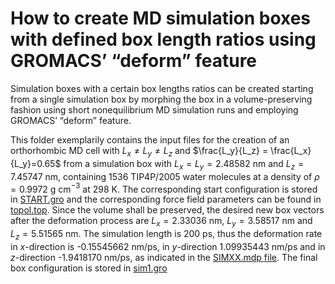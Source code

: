 # How to create MD simulation boxes with defined box length ratios using GROMACS’ “deform” feature
Simulation boxes with a certain box lengths ratios can be created starting
from a single simulation box by morphing the box in a volume-preserving fashion using short nonequilibrium MD simulation runs and employing GROMACS’ “deform” feature.

This folder exemplarily contains the input files for the creation of an orthorhombic MD cell with $L_x\neq L_y \neq L_z$ and $\frac{L_y}{L_z} = \frac{L_x}{L_y}=0.65$ from a simulation box with $L_x = L_y = 2.48582$ nm and $L_z = 7.45747$ nm, containing 1536 TIP4P/2005 water molecules at a density of $\rho = 0.9972$ g cm$^{−3}$ at 298 K. The corresponding start configuration is stored in [START.gro](START.gro) and the corresponding force field parameters can be found in [topol.top](topol.top). Since the volume shall be preserved, the desired new box vectors after the deformation process are $L_x=2.33036$ nm, $L_y=3.58517$ nm and $L_z=5.51565$ nm. The simulation length is 200 ps, thus the deformation rate in $x$-direction is -0.15545662 nm/ps, in $y$-direction 1.09935443 nm/ps and in $z$-direction -1.9418170 nm/ps, as indicated in the [SIMXX.mdp file](SIMXX.mdp). The final box configuration is stored in [sim1.gro](sim1.gro)